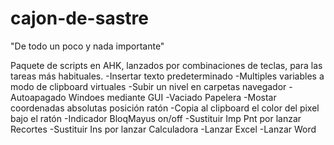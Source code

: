 # cajon-de-sastre
"De todo un poco y nada importante"

Paquete de scripts en AHK, lanzados por combinaciones de teclas, para las tareas más habituales.
-Insertar texto predeterminado
-Multiples variables a modo de clipboard virtuales
-Subir un nivel en carpetas navegador
-Autoapagado Windoes mediante GUI
-Vaciado Papelera
-Mostar coordenadas absolutas posición ratón
-Copia al clipboard el color del pixel bajo el ratón
-Indicador BloqMayus on/off
-Sustituir Imp Pnt por lanzar Recortes
-Sustituir Ins por lanzar Calculadora
-Lanzar Excel
-Lanzar Word
